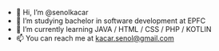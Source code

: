 - 👋 Hi, I’m @senolkacar
- 👀 I’m studying bachelor in software development at EPFC
- 🌱 I’m currently learning JAVA / HTML / CSS / PHP / KOTLIN
- 📫 You can reach me at kacar.senol@gmail.com

<!---
senolkacar/senolkacar is a ✨ special ✨ repository because its `README.md` (this file) appears on your GitHub profile.
You can click the Preview link to take a look at your changes.
--->
